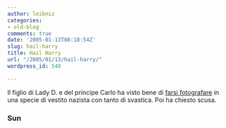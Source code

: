 ```yaml
---
author: leibniz
categories:
- old-blog
comments: true
date: '2005-01-13T08:18:54Z'
slug: hail-harry
title: Hail Harry
url: "/2005/01/13/hail-harry/"
wordpress_id: 540

---
```

Il figlio di Lady D. e del principe Carlo ha visto bene di [farsi fotografare](https://www.thesun.co.uk/article/0,,2-2005020310,00.html) in una specie di vestito nazista con tanto di svastica. Poi ha chiesto scusa.




### Sun
